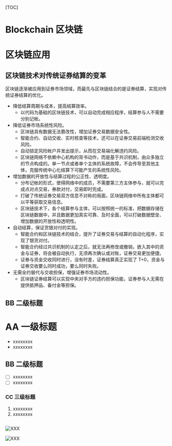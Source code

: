 [TOC]



# Blockchain 区块链



# 区块链应用

## 区块链技术对传统证券结算的变革

区块链逐渐被应用到证券市场领域，而最先与区块链结合的是证券结算，实现对传统证券结算的优化。

- 降低结算周期与成本，提高结算效率。
  - 以代码为基础的区块链技术，可以自动完成相应程序，结算参与人不需要分别记帐。
- 降低证券市场系统性风险。
  - 区块链具有数据无法篡改性，增加证券交易数据安全性。
  - 智能合约、自动交收、实时核查等技术，还可以在证券交易前端检测交收风险。
  - 自动锁定风险帐户并发出提示，从而在交易端化解违约风险。
  - 区块链网络不依赖中心机构的背书动作，而是基于共识机制，由众多独立的节点构成的。单一节点或者单个主体的系统故障，不会传导至其他主体，克服传统中心化结算下可能产生的系统性风险。
- 增加数据的开放性与结算过程的公正性、透明度。
  - 分布记帐的形式，使得网络中的成员，不需要第三方主体参与，就可以完成点对点交易，券款对付，交易即时完成。
  - 打破了传统证券交易双方信息不对称的局面，区块链网络中所有主体都可以平等获取交易信息。
  - 区块链技术下，各个结算参与主体，可以按照统一的标准，把数据存储在区块链数据中，并且数据更加真实可靠、及时全面，可以打破数据壁垒、增加数据的开放性和透明性。
- 自动结算，保证货银对付的实现。
  - 智能合约和区块链技术的结合，提升了证券交易与结算的自动化程序，实现了银货对付。
  - 智能合约经过共识机制的认定之后，就无法再修改或撤销，嵌入其中的资金与证券，将会被自动执行，无须再次确认或对账，证券交易更加便捷。
  - 证券与资金交收同时进行，没有时差，证券结算真正实现了 T+0，资金与证券交收要么同时成功，要么同时失败。
- 无需全约替代与交收担保，增强证券市场流动性。
  - 区块链证券结算可以实现中央对手方的违约担保功能，证券参与人无需在提供抵押品、备付金等担保。

## BB 二级标题



# AA 一级标题

- xxxxxxxx
- xxxxxxxx

## BB 二级标题

- [ ] xxxxxxxx
- [ ] xxxxxxxx

### CC 三级标题

1. xxxxxxxx
2. xxxxxxxx



```bash

```



![XXX](figures/XXX.drawio.png)

![XXX](figures/XXX.jpg)



